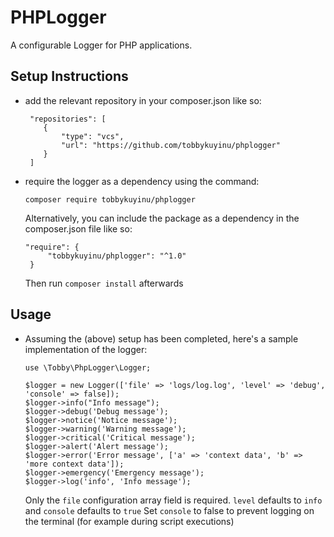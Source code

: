 # PHPLogger

A configurable Logger for PHP applications.

## Setup Instructions

* add the relevant repository in your composer.json like so:
    ```
     "repositories": [
        {
            "type": "vcs",
            "url": "https://github.com/tobbykuyinu/phplogger"
        }
     ]
    ```
* require the logger as a dependency using the command:
    
    `composer require tobbykuyinu/phplogger`
    
    Alternatively, you can include the package as a dependency in the composer.json file like so:
    
    ``` 
    "require": {
         "tobbykuyinu/phplogger": "^1.0"
     }
     ```
     
     Then run `composer install` afterwards
     
## Usage

* Assuming the (above) setup has been completed, here's a sample implementation of the logger:

    ```
    use \Tobby\PhpLogger\Logger;
    
    $logger = new Logger(['file' => 'logs/log.log', 'level' => 'debug', 'console' => false]);
    $logger->info("Info message");
    $logger->debug('Debug message');
    $logger->notice('Notice message');
    $logger->warning('Warning message');
    $logger->critical('Critical message');
    $logger->alert('Alert message');
    $logger->error('Error message', ['a' => 'context data', 'b' => 'more context data']);
    $logger->emergency('Emergency message');
    $logger->log('info', 'Info message');
    ```
    
    Only the `file` configuration array field is required. `level` defaults to `info` and `console` defaults to `true`
    Set `console` to false to prevent logging on the terminal (for example during script executions)